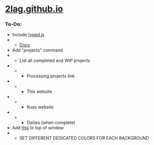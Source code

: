# [2lag.github.io](https://2lag.github.io/)
### To-Do:
* Include [typed.js](https://github.com/mattboldt/typed.js/)
* * [Docs](https://mattboldt.github.io/typed.js/docs/)
* Add "projects" command
* * List all completed and WIP projects
* * * Processing projects <a> link
* * * This website
* * * Kuso website
* * * Dailies (when complete)
* Add [this](https://youtube.com/shorts/VTw2cUVFl1c?feature=share) to top of window
* * SET DIFFERENT DEDICATED COLORS FOR EACH BACKGROUND
